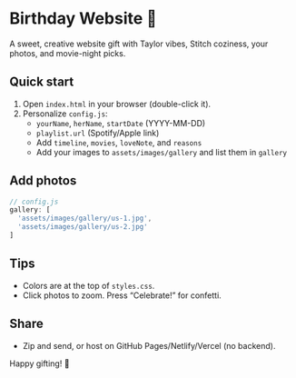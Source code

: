 # Birthday Website 💖

A sweet, creative website gift with Taylor vibes, Stitch coziness, your photos, and movie-night picks.

## Quick start
1. Open `index.html` in your browser (double-click it).
2. Personalize `config.js`:
   - `yourName`, `herName`, `startDate` (YYYY-MM-DD)
   - `playlist.url` (Spotify/Apple link)
   - Add `timeline`, `movies`, `loveNote`, and `reasons`
   - Add your images to `assets/images/gallery` and list them in `gallery`

## Add photos
```js
// config.js
gallery: [
  'assets/images/gallery/us-1.jpg',
  'assets/images/gallery/us-2.jpg'
]
```

## Tips
- Colors are at the top of `styles.css`.
- Click photos to zoom. Press “Celebrate!” for confetti.

## Share
- Zip and send, or host on GitHub Pages/Netlify/Vercel (no backend).

Happy gifting! 🎉
